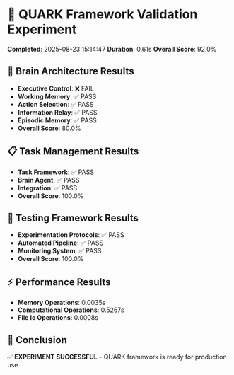 # 🧪 QUARK Framework Validation Experiment
**Completed**: 2025-08-23 15:14:47
**Duration**: 0.61s
**Overall Score**: 92.0%

## 🧠 Brain Architecture Results
- **Executive Control**: ❌ FAIL
- **Working Memory**: ✅ PASS
- **Action Selection**: ✅ PASS
- **Information Relay**: ✅ PASS
- **Episodic Memory**: ✅ PASS
- **Overall Score**: 80.0%

## 📋 Task Management Results
- **Task Framework**: ✅ PASS
- **Brain Agent**: ✅ PASS
- **Integration**: ✅ PASS
- **Overall Score**: 100.0%

## 🧪 Testing Framework Results
- **Experimentation Protocols**: ✅ PASS
- **Automated Pipeline**: ✅ PASS
- **Monitoring System**: ✅ PASS
- **Overall Score**: 100.0%

## ⚡ Performance Results
- **Memory Operations**: 0.0035s
- **Computational Operations**: 0.5267s
- **File Io Operations**: 0.0008s

## 🎯 Conclusion
✅ **EXPERIMENT SUCCESSFUL** - QUARK framework is ready for production use